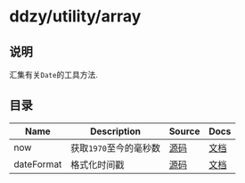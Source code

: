 # ddzy/utility/array

## 说明

汇集有关`Date`的工具方法.

## 目录

| Name       | Description            | Source                        | Docs                                                                                    |
| ---------- | ---------------------- | ----------------------------- | --------------------------------------------------------------------------------------- |
| now        | 获取`1970`至今的毫秒数 | [源码](./now/index.ts)        | [文档](https://ddzy.gitbook.io/ts-utility-plugins-docs/utility/utility-date/now)        |
| dateFormat | 格式化时间戳           | [源码](./dateFormat/index.ts) | [文档](https://ddzy.gitbook.io/ts-utility-plugins-docs/utility/utility-date/dateformat) |
